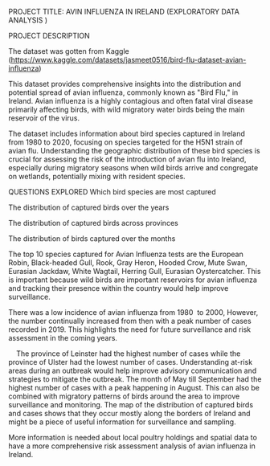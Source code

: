 PROJECT TITLE: AVIN INFLUENZA IN IRELAND (EXPLORATORY DATA ANALYSIS )


PROJECT DESCRIPTION

The dataset was gotten from Kaggle (https://www.kaggle.com/datasets/jasmeet0516/bird-flu-dataset-avian-influenza)


This dataset provides comprehensive insights into the distribution and potential spread of avian influenza, commonly known as "Bird Flu," in Ireland. Avian influenza is a highly contagious and often fatal viral disease primarily affecting birds, with wild migratory water birds being the main reservoir of the virus.

The dataset includes information about bird species captured in Ireland from 1980 to 2020, focusing on species targeted for the H5N1 strain of avian flu. Understanding the geographic distribution of these bird species is crucial for assessing the risk of the introduction of avian flu into Ireland, especially during migratory seasons when wild birds arrive and congregate on wetlands, potentially mixing with resident species.

QUESTIONS EXPLORED
Which bird species are most captured

The distribution of captured birds over the years

The distribution of captured birds across provinces

The distribution of birds captured over the months 


The top 10 species captured for Avian Influenza tests are the European Robin, Black-headed Gull, Rook, Gray Heron, Hooded Crow, Mute Swan, Eurasian Jackdaw, White Wagtail, Herring Gull, Eurasian Oystercatcher. This is important because wild birds are important reservoirs for avian influenza and tracking their presence within the country would help improve surveillance. 

There was a low incidence of avian influenza from 1980  to 2000, However, the number continually increased from then with a peak number of cases recorded in 2019. This highlights the need for future surveillance and risk assessment in the coming years.

  
 The province of Leinster had the highest number of cases while the province of Ulster had the lowest number of cases. Understanding at-risk areas during an outbreak would help improve advisory communication and strategies to mitigate the outbreak. The month of May till September had the highest number of cases with a peak happening in August. This can also be combined with migratory patterns of birds around the area to improve surveillance and monitoring.
The map of the distribution of captured birds and cases shows that they occur mostly along the borders of Ireland and might be a piece of useful information for surveillance and sampling. 

More information is needed about local poultry holdings and spatial data to have a more comprehensive risk assessment analysis of avian influenza in Ireland.

